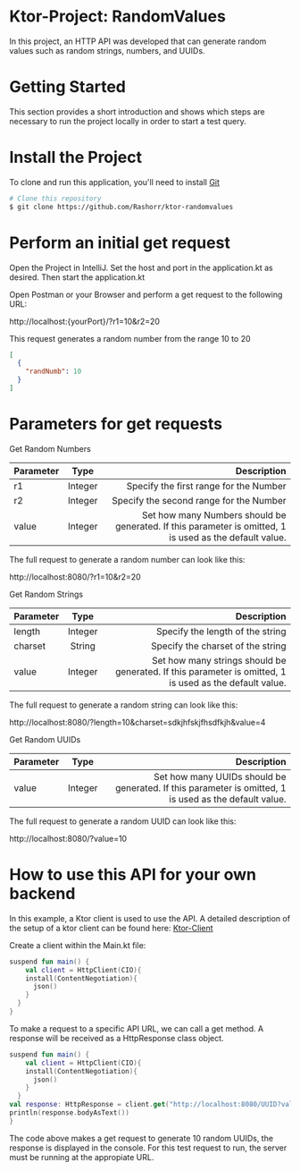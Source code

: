 # Ktor-Project: RandomValues
In this project, an HTTP API was developed that can generate random values such as random strings, numbers, and UUIDs.

# Getting Started
This section provides a short introduction 
and shows which steps are necessary to run the project locally in order to start a test query.

# Install the Project
To clone and run this application, you'll need to install [Git](https://git-scm.com)

```bash
# Clone this repository
$ git clone https://github.com/Rashorr/ktor-randomvalues
```
# Perform an initial get request
Open the Project in IntelliJ.
Set the host and port in the application.kt as desired. Then start the application.kt

Open Postman or your Browser and perform a get request to the following URL: 

http://localhost:{yourPort}/?r1=10&r2=20

This request generates a random number from the range 10 to 20

```json
[
  {
    "randNumb": 10
  }
]
```

# Parameters for get requests

Get Random Numbers

| Parameter        | Type           | Description  |
| ------------- |:-------------:| -----:|
| r1      | Integer | Specify the first range for the Number |
| r2     | Integer      |   Specify the second range for the Number |
| value | Integer     |    Set how many Numbers should be generated. If this parameter is omitted, 1 is used as the default value. |

The full request to generate a random number can look like this: 

http://localhost:8080/?r1=10&r2=20

Get Random Strings

| Parameter        | Type           | Description  |
| ------------- |:-------------:| -----:|
| length      | Integer | Specify the length of the string |
| charset     | String      |   Specify the charset of the string |
| value | Integer     |    Set how many strings should be generated. If this parameter is omitted, 1 is used as the default value. |

The full request to generate a random string can look like this:

http://localhost:8080/?length=10&charset=sdkjhfskjfhsdfkjh&value=4

Get Random UUIDs

| Parameter        | Type           | Description  |
| ------------- |:-------------:| -----:|
| value | Integer     |    Set how many UUIDs should be generated. If this parameter is omitted, 1 is used as the default value. |

The full request to generate a random UUID can look like this:

http://localhost:8080/?value=10

# How to use this API for your own backend

In this example, a Ktor client is used to use the API. 
A detailed description of the setup of a ktor client can be found here: [Ktor-Client](https://ktor.io/docs/getting-started-ktor-client.html)

Create a client within the Main.kt file:
```kotlin
suspend fun main() {
    val client = HttpClient(CIO){
    install(ContentNegotiation){
      json()
    }
  }
}
```
To make a request to a specific API URL, we can call a get method. A response will be received as a HttpResponse class object.

```kotlin
suspend fun main() {
    val client = HttpClient(CIO){
    install(ContentNegotiation){
      json()
    }
  }
val response: HttpResponse = client.get("http://localhost:8080/UUID?value=10")
println(response.bodyAsText())
}
```
The code above makes a get request to generate 10 random UUIDs, the response is displayed in the console. For this test request to run, the server must be running at the appropiate URL.
